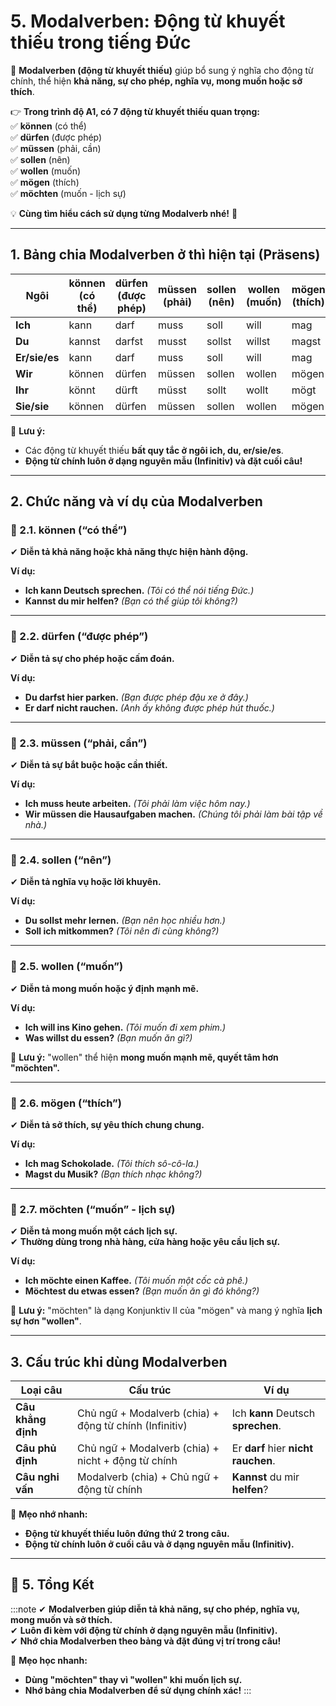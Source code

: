 # 5. Modalverben: Động từ khuyết thiếu trong tiếng Đức 

📌 **Modalverben (động từ khuyết thiếu)** giúp bổ sung ý nghĩa cho động từ chính, thể hiện **khả năng, sự cho phép, nghĩa vụ, mong muốn hoặc sở thích**.

👉 **Trong trình độ A1, có 7 động từ khuyết thiếu quan trọng:**  
✅ **können** (có thể)  
✅ **dürfen** (được phép)  
✅ **müssen** (phải, cần)  
✅ **sollen** (nên)  
✅ **wollen** (muốn)  
✅ **mögen** (thích)  
✅ **möchten** (muốn - lịch sự)

💡 **Cùng tìm hiểu cách sử dụng từng Modalverb nhé!** 🚀

---

## **1. Bảng chia Modalverben ở thì hiện tại (Präsens)**

|**Ngôi**|**können** (có thể)|**dürfen** (được phép)|**müssen** (phải)|**sollen** (nên)|**wollen** (muốn)|**mögen** (thích)|**möchten** (muốn - lịch sự)|
|---|---|---|---|---|---|---|---|
|**Ich**|kann|darf|muss|soll|will|mag|möchte|
|**Du**|kannst|darfst|musst|sollst|willst|magst|möchtest|
|**Er/sie/es**|kann|darf|muss|soll|will|mag|möchte|
|**Wir**|können|dürfen|müssen|sollen|wollen|mögen|möchten|
|**Ihr**|könnt|dürft|müsst|sollt|wollt|mögt|möchtet|
|**Sie/sie**|können|dürfen|müssen|sollen|wollen|mögen|möchten|

📌 **Lưu ý:**

- Các động từ khuyết thiếu **bất quy tắc ở ngôi ich, du, er/sie/es**.
- **Động từ chính luôn ở dạng nguyên mẫu (Infinitiv) và đặt cuối câu!**

---

## **2. Chức năng và ví dụ của Modalverben**

### **🔹 2.1. können (“có thể”)**

✔ **Diễn tả khả năng hoặc khả năng thực hiện hành động.**

**Ví dụ:**

- **Ich kann Deutsch sprechen.** _(Tôi có thể nói tiếng Đức.)_
- **Kannst du mir helfen?** _(Bạn có thể giúp tôi không?)_

---

### **🔹 2.2. dürfen (“được phép”)**

✔ **Diễn tả sự cho phép hoặc cấm đoán.**

**Ví dụ:**

- **Du darfst hier parken.** _(Bạn được phép đậu xe ở đây.)_
- **Er darf nicht rauchen.** _(Anh ấy không được phép hút thuốc.)_

---

### **🔹 2.3. müssen (“phải, cần”)**

✔ **Diễn tả sự bắt buộc hoặc cần thiết.**

**Ví dụ:**

- **Ich muss heute arbeiten.** _(Tôi phải làm việc hôm nay.)_
- **Wir müssen die Hausaufgaben machen.** _(Chúng tôi phải làm bài tập về nhà.)_

---

### **🔹 2.4. sollen (“nên”)**

✔ **Diễn tả nghĩa vụ hoặc lời khuyên.**

**Ví dụ:**

- **Du sollst mehr lernen.** _(Bạn nên học nhiều hơn.)_
- **Soll ich mitkommen?** _(Tôi nên đi cùng không?)_

---

### **🔹 2.5. wollen (“muốn”)**

✔ **Diễn tả mong muốn hoặc ý định mạnh mẽ.**

**Ví dụ:**

- **Ich will ins Kino gehen.** _(Tôi muốn đi xem phim.)_
- **Was willst du essen?** _(Bạn muốn ăn gì?)_

📌 **Lưu ý:** "wollen" thể hiện **mong muốn mạnh mẽ, quyết tâm hơn "möchten".**

---

### **🔹 2.6. mögen (“thích”)**

✔ **Diễn tả sở thích, sự yêu thích chung chung.**

**Ví dụ:**

- **Ich mag Schokolade.** _(Tôi thích sô-cô-la.)_
- **Magst du Musik?** _(Bạn thích nhạc không?)_

---

### **🔹 2.7. möchten (“muốn” - lịch sự)**

✔ **Diễn tả mong muốn một cách lịch sự.**  
✔ **Thường dùng trong nhà hàng, cửa hàng hoặc yêu cầu lịch sự.**

**Ví dụ:**

- **Ich möchte einen Kaffee.** _(Tôi muốn một cốc cà phê.)_
- **Möchtest du etwas essen?** _(Bạn muốn ăn gì đó không?)_

📌 **Lưu ý:** "möchten" là dạng Konjunktiv II của "mögen" và mang ý nghĩa **lịch sự hơn "wollen"**.

---

## **3. Cấu trúc khi dùng Modalverben**

|**Loại câu**|**Cấu trúc**|**Ví dụ**|
|---|---|---|
|**Câu khẳng định**|Chủ ngữ + Modalverb (chia) + động từ chính (Infinitiv)|Ich **kann** Deutsch **sprechen**.|
|**Câu phủ định**|Chủ ngữ + Modalverb (chia) + nicht + động từ chính|Er **darf** hier **nicht rauchen**.|
|**Câu nghi vấn**|Modalverb (chia) + Chủ ngữ + động từ chính|**Kannst** du mir **helfen**?|

📌 **Mẹo nhớ nhanh:**

- **Động từ khuyết thiếu luôn đứng thứ 2 trong câu.**
- **Động từ chính luôn ở cuối câu và ở dạng nguyên mẫu (Infinitiv).**

---
## **🎯 5. Tổng Kết**

:::note
✔ **Modalverben giúp diễn tả khả năng, sự cho phép, nghĩa vụ, mong muốn và sở thích.**  
✔ **Luôn đi kèm với động từ chính ở dạng nguyên mẫu (Infinitiv).**  
✔ **Nhớ chia Modalverben theo bảng và đặt đúng vị trí trong câu!**

📌 **Mẹo học nhanh:**

- **Dùng "möchten" thay vì "wollen" khi muốn lịch sự.**
- **Nhớ bảng chia Modalverben để sử dụng chính xác!**
:::